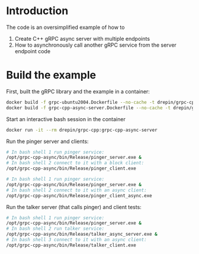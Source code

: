 # Introduction
The code is an oversimplified example of how to 
1. Create C++ gRPC async server with multiple endpoints
2. How to asynchronously call another gRPC service from the server endpoint code

# Build the example
First, built the gRPC library and the example in a container:
```Bash
docker build -f grpc-ubuntu2004.Dockerfile --no-cache -t drepin/grpc-cpp:grpc-ubuntu2004 .
docker build -f grpc-cpp-async-server.Dockerfile --no-cache -t drepin/grpc-cpp:grpc-cpp-async-server .
```

Start an interactive bash session in the container
```Bash
docker run -it --rm drepin/grpc-cpp:grpc-cpp-async-server
```

Run the pinger server and clients:
```Bash
# In bash shell 1 run pinger service:
/opt/grpc-cpp-async/bin/Release/pinger_server.exe &
# In bash shell 2 connect to it with a block client:
/opt/grpc-cpp-async/bin/Release/pinger_client.exe
```
```Bash
# In bash shell 1 run pinger service:
/opt/grpc-cpp-async/bin/Release/pinger_server.exe &
# In bash shell 2 connect to it with an async client:
/opt/grpc-cpp-async/bin/Release/pinger_client_async.exe
```

Run the talker server (that calls pinger) and client tests:
```Bash
# In bash shell 1 run pinger service:
/opt/grpc-cpp-async/bin/Release/pinger_server.exe &
# In bash shell 2 run talker service:
/opt/grpc-cpp-async/bin/Release/talker_async_server.exe &
# In bash shell 3 connect to it with an async client:
/opt/grpc-cpp-async/bin/Release/talker_client.exe
```